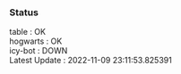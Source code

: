 ### Status


table : OK  
hogwarts : OK  
icy-bot : DOWN  
Latest Update : 2022-11-09 23:11:53.825391
